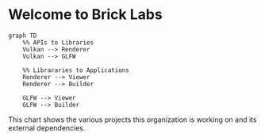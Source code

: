 # Welcome to Brick Labs


```mermaid
graph TD
    %% APIs to Libraries
    Vulkan --> Renderer
    Vulkan --> GLFW

    %% Librararies to Applications
    Renderer --> Viewer
    Renderer --> Builder

    GLFW --> Viewer
    GLFW --> Builder
```


This chart shows the various projects this organization is working on and its external dependencies.
